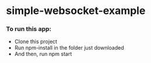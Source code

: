 # simple-websocket-example
### To run this app: 
* Clone this project
* Run npm-install in the folder just downloaded 
* And then, run npm start
